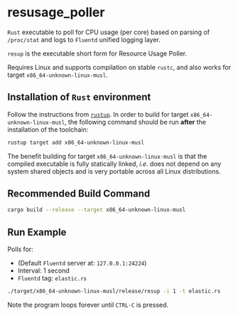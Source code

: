 # resusage_poller

`Rust` executable to poll for CPU usage (per core) based on parsing of
`/proc/stat` and logs to `Fluentd` unified logging layer.

`resup` is the executable short form for Resource Usage Poller.

Requires Linux and supports compilation on stable `rustc`, and also works for
target `x86_64-unknown-linux-musl`.

## Installation of `Rust` environment

Follow the instructions from [`rustup`](https://www.rustup.rs/). In order to
build for target `x86_64-unknown-linux-musl`, the following command should be
run **after** the installation of the toolchain:

```bash
rustup target add x86_64-unknown-linux-musl
```

The benefit building for target `x86_64-unknown-linux-musl` is that the compiled
executable is fully statically linked, _i.e_. does not depend on any system
shared objects and is very portable across all Linux distributions.

## Recommended Build Command

```bash
cargo build --release --target x86_64-unknown-linux-musl
```

## Run Example

Polls for:

* (Default `Fluentd` server at: `127.0.0.1:24224`)
* Interval: 1 second
* `Fluentd` tag: `elastic.rs`

```bash
./target/x86_64-unknown-linux-musl/release/resup -i 1 -t elastic.rs
```

Note the program loops forever until `CTRL-C` is pressed.
